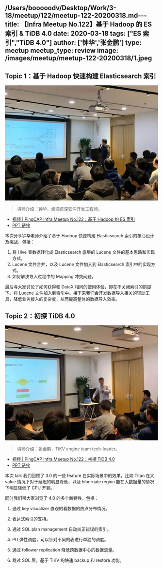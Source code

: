 /Users/booooodv/Desktop/Work/3-18/meetup/122/meetup-122-20200318.md---
title: 【Infra Meetup No.122】基于 Hadoop 的 ES 索引 & TiDB 4.0
date: 2020-03-18
tags: ["ES 索引","TiDB 4.0"]
author: ['钟华','张金鹏']
type: meetup
meetup_type: review
image: /images/meetup/meetup-122-20200318/1.jpeg
---

## Topic 1：基于 Hadoop 快速构建 Elasticsearch 索引

![钟华](media/meetup-122-20200318/1.jpeg)

>讲师介绍：钟华，滴滴资深软件开发工程师。

+ [视频 | PingCAP Infra Meetup No.122：基于 Hadoop 的 ES 索引 ](https://www.bilibili.com/video/av81893335?p=1)
+ [PPT 链接](https://github.com/pingcap/presentations/blob/master/Infra-Meetup/Infra-Meetup-122-%E9%92%9F%E5%8D%8E-%E5%9F%BA%E4%BA%8E%20Hadoop%20%E5%BF%AB%E9%80%9F%E6%9E%84%E5%BB%BA%20Elasticsearch%20%E7%B4%A2%E5%BC%95.pdf)

本次分享钟华老师介绍了基于 Hadoop 快速构建 Elasticsearch 索引的核心设计及挑战，包括：

1. 将 Hive 表数据转化成 Elasticsearch 底层的 Lucene 文件的基本思路和实现方式。
2. Lucene 文件合并，以及 Lucene 文件加入到 Elasticsearch 索引中的实现方式。
3. 如何解决导入过程中的 Mapping 冲突问题。

最后与大家讨论了如何获得和 DataX 相同的使用体验，即在不关闭索引的前提下，将 Lucene 文件加入到索引中。接下来我们会开发数据导入相关的辅助工具，降低业务接入的复杂度，从而提高整体的数据导入效率。

## Topic 2：初探 TiDB 4.0

![张金鹏](media/meetup-122-20200318/2.jpeg)

>讲师介绍：张金鹏，TiKV engine team tech-leader。

+ [视频 | PingCAP Infra Meetup No.122：初探 TiDB 4.0](https://www.bilibili.com/video/av81893335?p=2)
+ [PPT 链接](https://github.com/pingcap/presentations/blob/master/Infra-Meetup/Infra-Meetup-122-%E5%BC%A0%E9%87%91%E9%B9%8F-%E5%88%9D%E6%8E%A2%20TiDB%204.0.pdf)

本次 talk 我们回顾了 3.0 的一些 feature 在实际场景中的效果，比如 Titan 在大 value 情况下对于延迟的明显降低，以及 hibernate region 能在大数据量的情况下明显降低了 CPU 开销。

同时我们带大家浏览了 4.0 的多个新特性，包括：

1. 通过 key visualizer 直观的看数据的热点分布情况。

2. 表达式索引的支持。

3. 通过 SQL plan management 自动纠正错误的索引。

4. PD 弹性调度，可以针对不同的表进行单独的调度。

5. 通过 follower replication 降低跨数据中心的数据流量。

6. 跳过 SQL 层，基于 TiKV 的快速 backup 和 restore 功能。